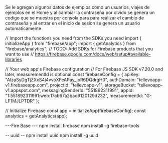 Se le agregan algunos datos de ejemplos como un usuarios, viajes de ejemplos en el Home y al cambiar la contraseña por olvido se genera un codigo que se muestra por consola para para realizar el cambio de contraseña y al entrar en el inicio de sesion se genera un usuario automaticamente


// Import the functions you need from the SDKs you need
import { initializeApp } from "firebase/app";
import { getAnalytics } from "firebase/analytics";
// TODO: Add SDKs for Firebase products that you want to use
// https://firebase.google.com/docs/web/setup#available-libraries

// Your web app's Firebase configuration
// For Firebase JS SDK v7.20.0 and later, measurementId is optional
const firebaseConfig = {
  apiKey: "AIzaSyDgTjZXxS4j4vvoXFeAPay_joR6DQdrgH0",
  authDomain: "tellevoapp-v1.firebaseapp.com",
  projectId: "tellevoapp-v1",
  storageBucket: "tellevoapp-v1.appspot.com",
  messagingSenderId: "551892311991",
  appId: "1:551892311991:web:17ab67a2bad9120129d232",
  measurementId: "G-LF1MJLPTDR"
};

// Initialize Firebase
const app = initializeApp(firebaseConfig);
const analytics = getAnalytics(app);


---Fire Base ---
npm install firebase
npm install -g firebase-tools

-- uuid --
npm install uuid
npm install -g uuid
